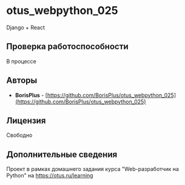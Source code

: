 # otus_webpython_025

Django + React

## Проверка работоспособности

В процессе

## Авторы

* **BorisPlus** - [https://github.com/BorisPlus/otus_webpython_025](https://github.com/BorisPlus/otus_webpython_025)

## Лицензия

Свободно

## Дополнительные сведения

Проект в рамках домашнего задания курса "Web-разработчик на Python" на https://otus.ru/learning
